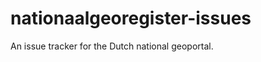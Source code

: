nationaalgeoregister-issues
===========================

An issue tracker for the Dutch national geoportal. 